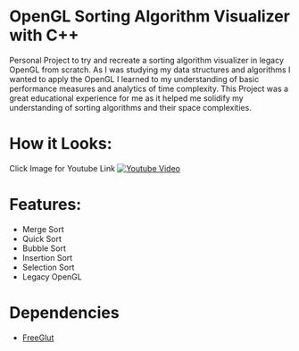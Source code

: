 # OpenGL Sorting Algorithm Visualizer with C++
Personal Project to try and recreate a sorting algorithm visualizer in legacy OpenGL from scratch.  As I was studying my data structures and algorithms I wanted to apply the OpenGL I learned to my understanding of basic performance measures and analytics of time complexity.   This Project was a great educational experience for me as it helped me solidify my understanding of sorting algorithms and their space complexities.

# How it Looks:
Click Image for Youtube Link
[![Youtube Video](https://i.imgur.com/0eMjPIk.png)](https://www.youtube.com/watch?v=--RWaeg3ZhY)

# Features:
* Merge Sort
* Quick Sort
* Bubble Sort
* Insertion Sort
* Selection Sort
* Legacy OpenGL
# Dependencies
* [FreeGlut](http://freeglut.sourceforge.net/)

